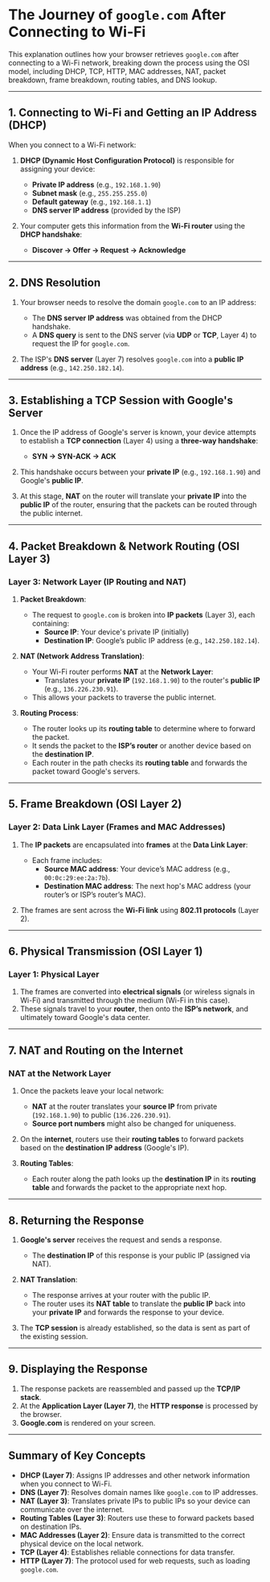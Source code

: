 # The Journey of `google.com` After Connecting to Wi-Fi

This explanation outlines how your browser retrieves `google.com` after connecting to a Wi-Fi network, breaking down the process using the OSI model, including DHCP, TCP, HTTP, MAC addresses, NAT, packet breakdown, frame breakdown, routing tables, and DNS lookup.

---

## 1. **Connecting to Wi-Fi and Getting an IP Address (DHCP)**

When you connect to a Wi-Fi network:

1. **DHCP (Dynamic Host Configuration Protocol)** is responsible for assigning your device:
   - **Private IP address** (e.g., `192.168.1.90`)
   - **Subnet mask** (e.g., `255.255.255.0`)
   - **Default gateway** (e.g., `192.168.1.1`)
   - **DNS server IP address** (provided by the ISP)

2. Your computer gets this information from the **Wi-Fi router** using the **DHCP handshake**:
   - **Discover → Offer → Request → Acknowledge**

---

## 2. **DNS Resolution**

1. Your browser needs to resolve the domain `google.com` to an IP address:
   - The **DNS server IP address** was obtained from the DHCP handshake.
   - A **DNS query** is sent to the DNS server (via **UDP** or **TCP**, Layer 4) to request the IP for `google.com`.

2. The ISP's **DNS server** (Layer 7) resolves `google.com` into a **public IP address** (e.g., `142.250.182.14`).

---

## 3. **Establishing a TCP Session with Google's Server**

1. Once the IP address of Google's server is known, your device attempts to establish a **TCP connection** (Layer 4) using a **three-way handshake**:
   - **SYN → SYN-ACK → ACK**
   
2. This handshake occurs between your **private IP** (e.g., `192.168.1.90`) and Google's **public IP**.

3. At this stage, **NAT** on the router will translate your **private IP** into the **public IP** of the router, ensuring that the packets can be routed through the public internet.

---

## 4. **Packet Breakdown & Network Routing (OSI Layer 3)**

### Layer 3: Network Layer (IP Routing and NAT)

1. **Packet Breakdown**:
   - The request to `google.com` is broken into **IP packets** (Layer 3), each containing:
     - **Source IP**: Your device's private IP (initially)
     - **Destination IP**: Google’s public IP address (e.g., `142.250.182.14`).

2. **NAT (Network Address Translation)**:
   - Your Wi-Fi router performs **NAT** at the **Network Layer**:
     - Translates your **private IP** (`192.168.1.90`) to the router's **public IP** (e.g., `136.226.230.91`).
   - This allows your packets to traverse the public internet.

3. **Routing Process**:
   - The router looks up its **routing table** to determine where to forward the packet.
   - It sends the packet to the **ISP’s router** or another device based on the **destination IP**.
   - Each router in the path checks its **routing table** and forwards the packet toward Google's servers.

---

## 5. **Frame Breakdown (OSI Layer 2)**

### Layer 2: Data Link Layer (Frames and MAC Addresses)

1. The **IP packets** are encapsulated into **frames** at the **Data Link Layer**:
   - Each frame includes:
     - **Source MAC address**: Your device’s MAC address (e.g., `00:0c:29:ee:2a:7b`).
     - **Destination MAC address**: The next hop's MAC address (your router’s or ISP’s router’s MAC).

2. The frames are sent across the **Wi-Fi link** using **802.11 protocols** (Layer 2).

---

## 6. **Physical Transmission (OSI Layer 1)**

### Layer 1: Physical Layer

1. The frames are converted into **electrical signals** (or wireless signals in Wi-Fi) and transmitted through the medium (Wi-Fi in this case).
2. These signals travel to your **router**, then onto the **ISP’s network**, and ultimately toward Google's data center.

---

## 7. **NAT and Routing on the Internet**

### NAT at the Network Layer

1. Once the packets leave your local network:
   - **NAT** at the router translates your **source IP** from private (`192.168.1.90`) to public (`136.226.230.91`).
   - **Source port numbers** might also be changed for uniqueness.

2. On the **internet**, routers use their **routing tables** to forward packets based on the **destination IP address** (Google's IP).

3. **Routing Tables**:
   - Each router along the path looks up the **destination IP** in its **routing table** and forwards the packet to the appropriate next hop.

---

## 8. **Returning the Response**

1. **Google's server** receives the request and sends a response.
   - The **destination IP** of this response is your public IP (assigned via NAT).

2. **NAT Translation**:
   - The response arrives at your router with the public IP.
   - The router uses its **NAT table** to translate the **public IP** back into your **private IP** and forwards the response to your device.

3. The **TCP session** is already established, so the data is sent as part of the existing session.

---

## 9. **Displaying the Response**

1. The response packets are reassembled and passed up the **TCP/IP stack**.
2. At the **Application Layer (Layer 7)**, the **HTTP response** is processed by the browser.
3. **Google.com** is rendered on your screen.

---

## Summary of Key Concepts

- **DHCP (Layer 7)**: Assigns IP addresses and other network information when you connect to Wi-Fi.
- **DNS (Layer 7)**: Resolves domain names like `google.com` to IP addresses.
- **NAT (Layer 3)**: Translates private IPs to public IPs so your device can communicate over the internet.
- **Routing Tables (Layer 3)**: Routers use these to forward packets based on destination IPs.
- **MAC Addresses (Layer 2)**: Ensure data is transmitted to the correct physical device on the local network.
- **TCP (Layer 4)**: Establishes reliable connections for data transfer.
- **HTTP (Layer 7)**: The protocol used for web requests, such as loading `google.com`.
